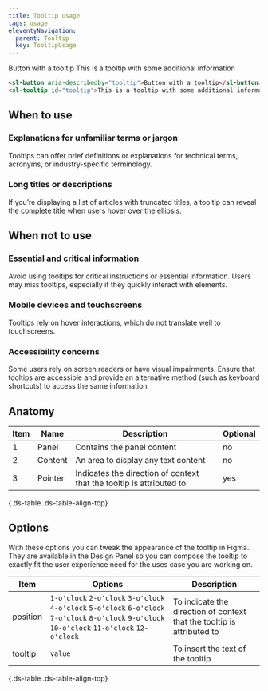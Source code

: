 ```yaml
---
title: Tooltip usage
tags: usage
eleventyNavigation:
  parent: Tooltip
  key: TooltipUsage
---
```

<section class="no-heading">
<div class="ds-example">

<sl-button aria-describedby="tooltip" fill="solid" variant="primary">Button with a tooltip</sl-button>
<sl-tooltip id="tooltip">This is a tooltip with some additional information</sl-tooltip>

</div>

<div class="ds-code">

  ```html
<sl-button aria-describedby="tooltip">Button with a tooltip</sl-button>
<sl-tooltip id="tooltip">This is a tooltip with some additional information</sl-tooltip>
  ```

</div>
</section>

<section>

## When to use

### Explanations for unfamiliar terms or jargon
Tooltips can offer brief definitions or explanations for technical terms, acronyms, or industry-specific terminology.

### Long titles or descriptions
If you’re displaying a list of articles with truncated titles, a tooltip can reveal the complete title when users hover over the ellipsis.
</section>

<section>

## When not to use

### Essential and critical information
Avoid using tooltips for critical instructions or essential information. Users may miss tooltips, especially if they quickly interact with elements.

### Mobile devices and touchscreens
Tooltips rely on hover interactions, which do not translate well to touchscreens.

### Accessibility concerns
Some users rely on screen readers or have visual impairments. Ensure that tooltips are accessible and provide an alternative method (such as keyboard shortcuts) to access the same information.
  
</section>

<section>

## Anatomy

<div class="ds-table-wrapper">
  
|Item|Name| Description | Optional|
|-|-|-|-|
|1|Panel	|Contains the panel content|no|
|2|Content	|An area to display any text content|no|
|3|Pointer	|Indicates the direction of context that the tooltip is attributed to|yes|

{.ds-table .ds-table-align-top}

</div>

</section>

<section>

## Options

With these options you can tweak the appearance of the tooltip in Figma. They are available in the Design Panel so you can compose the tooltip to exactly fit the user experience need for the uses case you are working on.

<div class="ds-table-wrapper">
  
|Item|Options|Description|
|-|-|-|
|position|`1-o'clock` `2-o'clock` `3-o'clock` `4-o'clock` `5-o'clock` `6-o'clock` `7-o'clock` `8-o'clock` `9-o'clock` `10-o'clock` `11-o'clock` `12-o'clock`|To indicate the direction of context that the tooltip is attributed to|
|tooltip|`value`|To insert the text of the tooltip|

{.ds-table .ds-table-align-top}

</div>

</section>
